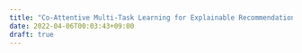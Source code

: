 ```yaml
---
title: "Co-Attentive Multi-Task Learning for Explainable Recommendation"
date: 2022-04-06T00:03:43+09:00
draft: true
---
```


